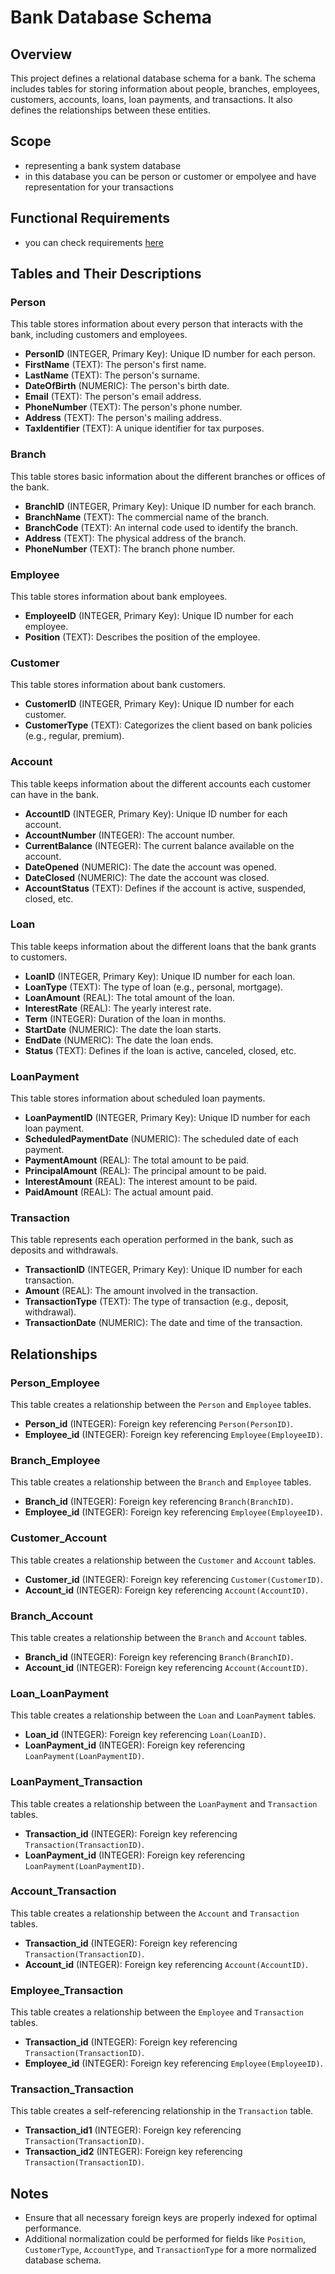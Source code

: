 # Bank Database Schema

## Overview

This project defines a relational database schema for a bank. The schema includes tables for storing information about people, branches, employees, customers, accounts, loans, loan payments, and transactions. It also defines the relationships between these entities.

## Scope


* representing a bank system database
* in this database you can be person or customer or empolyee and have representation for your transactions

## Functional Requirements

* you can check requirements [here](https://github.com/khalwsh/cs50-sql-solutions/blob/main/Fina-Project/Bank%20system/bank%20system%20data%20base.txt)


## Tables and Their Descriptions

### Person

This table stores information about every person that interacts with the bank, including customers and employees.

- **PersonID** (INTEGER, Primary Key): Unique ID number for each person.
- **FirstName** (TEXT): The person's first name.
- **LastName** (TEXT): The person's surname.
- **DateOfBirth** (NUMERIC): The person's birth date.
- **Email** (TEXT): The person's email address.
- **PhoneNumber** (TEXT): The person's phone number.
- **Address** (TEXT): The person's mailing address.
- **TaxIdentifier** (TEXT): A unique identifier for tax purposes.

### Branch

This table stores basic information about the different branches or offices of the bank.

- **BranchID** (INTEGER, Primary Key): Unique ID number for each branch.
- **BranchName** (TEXT): The commercial name of the branch.
- **BranchCode** (TEXT): An internal code used to identify the branch.
- **Address** (TEXT): The physical address of the branch.
- **PhoneNumber** (TEXT): The branch phone number.

### Employee

This table stores information about bank employees.

- **EmployeeID** (INTEGER, Primary Key): Unique ID number for each employee.
- **Position** (TEXT): Describes the position of the employee.

### Customer

This table stores information about bank customers.

- **CustomerID** (INTEGER, Primary Key): Unique ID number for each customer.
- **CustomerType** (TEXT): Categorizes the client based on bank policies (e.g., regular, premium).

### Account

This table keeps information about the different accounts each customer can have in the bank.

- **AccountID** (INTEGER, Primary Key): Unique ID number for each account.
- **AccountNumber** (INTEGER): The account number.
- **CurrentBalance** (INTEGER): The current balance available on the account.
- **DateOpened** (NUMERIC): The date the account was opened.
- **DateClosed** (NUMERIC): The date the account was closed.
- **AccountStatus** (TEXT): Defines if the account is active, suspended, closed, etc.

### Loan

This table keeps information about the different loans that the bank grants to customers.

- **LoanID** (INTEGER, Primary Key): Unique ID number for each loan.
- **LoanType** (TEXT): The type of loan (e.g., personal, mortgage).
- **LoanAmount** (REAL): The total amount of the loan.
- **InterestRate** (REAL): The yearly interest rate.
- **Term** (INTEGER): Duration of the loan in months.
- **StartDate** (NUMERIC): The date the loan starts.
- **EndDate** (NUMERIC): The date the loan ends.
- **Status** (TEXT): Defines if the loan is active, canceled, closed, etc.

### LoanPayment

This table stores information about scheduled loan payments.

- **LoanPaymentID** (INTEGER, Primary Key): Unique ID number for each loan payment.
- **ScheduledPaymentDate** (NUMERIC): The scheduled date of each payment.
- **PaymentAmount** (REAL): The total amount to be paid.
- **PrincipalAmount** (REAL): The principal amount to be paid.
- **InterestAmount** (REAL): The interest amount to be paid.
- **PaidAmount** (REAL): The actual amount paid.

### Transaction

This table represents each operation performed in the bank, such as deposits and withdrawals.

- **TransactionID** (INTEGER, Primary Key): Unique ID number for each transaction.
- **Amount** (REAL): The amount involved in the transaction.
- **TransactionType** (TEXT): The type of transaction (e.g., deposit, withdrawal).
- **TransactionDate** (NUMERIC): The date and time of the transaction.

## Relationships

### Person_Employee

This table creates a relationship between the `Person` and `Employee` tables.

- **Person_id** (INTEGER): Foreign key referencing `Person(PersonID)`.
- **Employee_id** (INTEGER): Foreign key referencing `Employee(EmployeeID)`.

### Branch_Employee

This table creates a relationship between the `Branch` and `Employee` tables.

- **Branch_id** (INTEGER): Foreign key referencing `Branch(BranchID)`.
- **Employee_id** (INTEGER): Foreign key referencing `Employee(EmployeeID)`.

### Customer_Account

This table creates a relationship between the `Customer` and `Account` tables.

- **Customer_id** (INTEGER): Foreign key referencing `Customer(CustomerID)`.
- **Account_id** (INTEGER): Foreign key referencing `Account(AccountID)`.

### Branch_Account

This table creates a relationship between the `Branch` and `Account` tables.

- **Branch_id** (INTEGER): Foreign key referencing `Branch(BranchID)`.
- **Account_id** (INTEGER): Foreign key referencing `Account(AccountID)`.

### Loan_LoanPayment

This table creates a relationship between the `Loan` and `LoanPayment` tables.

- **Loan_id** (INTEGER): Foreign key referencing `Loan(LoanID)`.
- **LoanPayment_id** (INTEGER): Foreign key referencing `LoanPayment(LoanPaymentID)`.

### LoanPayment_Transaction

This table creates a relationship between the `LoanPayment` and `Transaction` tables.

- **Transaction_id** (INTEGER): Foreign key referencing `Transaction(TransactionID)`.
- **LoanPayment_id** (INTEGER): Foreign key referencing `LoanPayment(LoanPaymentID)`.

### Account_Transaction

This table creates a relationship between the `Account` and `Transaction` tables.

- **Transaction_id** (INTEGER): Foreign key referencing `Transaction(TransactionID)`.
- **Account_id** (INTEGER): Foreign key referencing `Account(AccountID)`.

### Employee_Transaction

This table creates a relationship between the `Employee` and `Transaction` tables.

- **Transaction_id** (INTEGER): Foreign key referencing `Transaction(TransactionID)`.
- **Employee_id** (INTEGER): Foreign key referencing `Employee(EmployeeID)`.

### Transaction_Transaction

This table creates a self-referencing relationship in the `Transaction` table.

- **Transaction_id1** (INTEGER): Foreign key referencing `Transaction(TransactionID)`.
- **Transaction_id2** (INTEGER): Foreign key referencing `Transaction(TransactionID)`.

## Notes

- Ensure that all necessary foreign keys are properly indexed for optimal performance.
- Additional normalization could be performed for fields like `Position`, `CustomerType`, `AccountType`, and `TransactionType` for a more normalized database schema.

